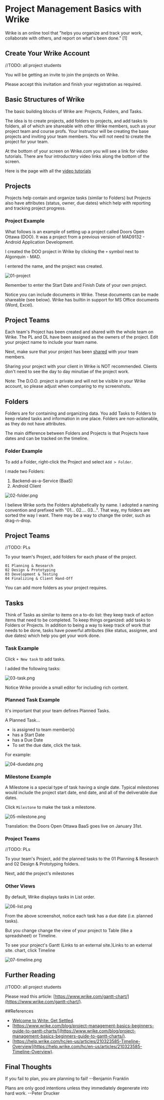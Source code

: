 # Project Management Basics with Wrike

Wrike is an online tool that "helps you organize and track your work, collaborate with others, and report on what's been done." [1]

## Create Your Wrike Account

//TODO: all project students

You will be getting an invite to join the projects on Wrike.

Please accept this invitation and finish your registration as required.

## Basic Structures of Wrike

The basic building blocks of Wrike are: Projects, Folders, and Tasks.

The idea is to create projects, add folders to projects, and add tasks to folders, all of which are shareable with other Wrike members, such as your project team and course profs. Your Instructor will be creating the base projects and inviting your team members. You will not need to create the project for your team.

At the bottom of your screen on Wrike.com you will see a link for video tutorials. There are four introductory video links along the bottom of the screen. 

Here is the page with all the [video tutorials](https://help.wrike.com/hc/en-us/categories/201188625)

## Projects

Projects help contain and organize tasks (similar to Folders) but Projects also have attributes (status, owner, due dates) which help with reporting and tracking project progress.

### Project Example

What follows is an example of setting up a project called Doors Open Ottawa (DOO). It was a project from a previous version of MAD9132 - Android Application Development.

I created the DOO project in Wrike by clicking the `+` symbol next to Algonquin - MAD.

I entered the name, and the project was created.

![01-project](./01-project.png)

Remember to enter the Start Date and Finish Date of your own project.

Notice you can include documents in Wrike. These documents can be made shareable (see below). Wrike has builtin in support for MS Office documents (Word, Excel).

## Project Teams

Each team's Project has been created and shared with the whole team on Wrike. The PL and DL have been assigned as the owners of the project. Edit your project name to include your team name.

Next, make sure that your project has been [shared](https://help.wrike.com/hc/en-us/articles/209602969-Sharing) with your team members.

Sharing your project with your client in Wrike is NOT recommended. Clients don't need to see the day to day minutiae of the project work.

Note: The D.O.O. project is private and will not be visible in your Wrike account, so please adjust when comparing to my screenshots.

## Folders

Folders are for containing and organizing data. You add Tasks to Folders to keep related tasks and information in one place. Folders are non-actionable, as they do not have attributes.

The main difference between Folders and Projects is that Projects have dates and can be tracked on the timeline.

### Folder Example
To add a Folder, right-click the Project and select `Add > Folder`.

I made two Folders:

1. Backend-as-a-Service (BaaS)
2. Android Client

![02-folder.png](./02-folder.png)

I believe Wrike sorts the Folders alphabetically by name. I adopted a naming convention and prefixed with "01... 02.... 03...". That way, my folders are sorted the way I want. There may be a way to change the order, such as drag-n-drop.

## Project Teams

//TODO: PLs

To your team's Project, add folders for each phase of the project.

```
01 Planning & Research
02 Design & Prototyping
03 Development & Testing
04 Finalizing & Client Hand-Off
```

You can add more folders as your project requires.

## Tasks

Think of Tasks as similar to items on a to-do list: they keep track of action items that need to be completed. To keep things organized: add tasks to Folders or Projects. In addition to being a way to keep track of work that needs to be done, tasks have powerful attributes (like status, assignee, and due dates) which help you get your work done.

### Task Example

Click `+ New task` to add tasks.

I added the following tasks:

![03-task.png](./03-task.png)

Notice Wrike provide a small editor for including rich content.

### Planned Task Example

It's important that your team defines Planned Tasks.

A Planned Task...

- is assigned to team member(s)
- has a Start Date
- has a Due Date
- To set the due date, click the task.

For example:

![04-duedate.png](./04-duedate.png)

### Milestone Example

A Milestone is a special type of task having a single date. Typical milestones would include the project start date, end date, and all of the deliverable due dates.

Click `Milestone` to make the task a milestone.

![05-milestone.png](./05-milestone.png)

Translation: the Doors Open Ottawa BaaS goes live on January 31st.

### Project Teams

//TODO: PLs

To your team's Project, add the planned tasks to the 01 Planning & Research and 02 Design & Prototyping folders.

Next, add the project's milestones

### Other Views

By default, Wrike displays tasks in List order.

![06-list.png](./06-list.png)

From the above screenshot, notice each task has a due date (i.e. planned tasks).

But you change change the view of your project to Table (like a spreadsheet) or Timeline.

To see your project's Gantt (Links to an external site.)Links to an external site. chart, click Timeline

![07-timeline.png](./07-timeline.png)

## Further Reading

//TODO: all project students

Please read this article: [https://www.wrike.com/gantt-chart/](https://www.wrike.com/gantt-chart/).

##References

- [Welcome to Write: Get Settled](https://help.wrike.com/hc/en-us/articles/213924649-Welcome-to-Wrike-Get-Settled).
- [https://www.wrike.com/blog/project-management-basics-beginners-guide-to-gantt-charts/](https://www.wrike.com/blog/project-management-basics-beginners-guide-to-gantt-charts/).
- [https://help.wrike.com/hc/en-us/articles/210323585-Timeline-Overview](https://help.wrike.com/hc/en-us/articles/210323585-Timeline-Overview).

## Final Thoughts

If you fail to plan, you are planning to fail! --Benjamin Franklin

Plans are only good intentions unless they immediately degenerate into hard work. --Peter Drucker